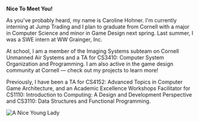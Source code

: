 **Nice To Meet You!**

As you've probably heard, my name is Caroline Hohner. I'm currently interning at Jump Trading and I plan to graduate from Cornell with a major in Computer Science and minor in Game Design next spring. Last summer, I was a SWE intern at WW Grainger, Inc.

At school, I am a member of the Imaging Systems subteam on Cornell Unmanned Air Systems and a TA for CS3410: Computer System Organization and Programming. I am also active in the game design community at Cornell — check out my projects to learn more!

Previously, I have been a TA for CS4152: Advanced Topics in Computer Game Architecture, and an Academic Excellence Workshops Facilitator for CS1110: Introduction to Computing: A Design and Development Perspective and CS3110: Data Structures and Functional Programming.

![A Nice Young Lady](/nice-pic.jpg)
